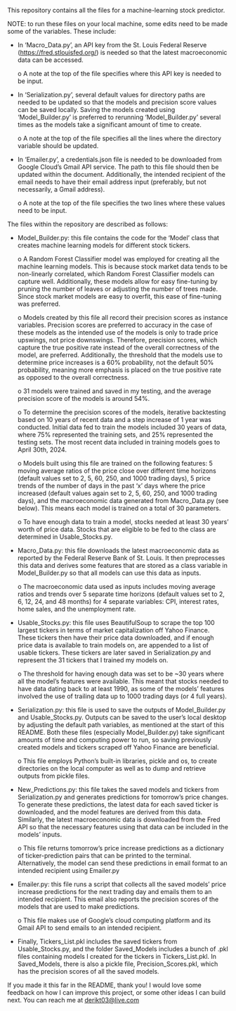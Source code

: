 This repository contains all the files for a machine-learning stock predictor. 

NOTE: to run these files on your local machine, some edits need to be made some of the variables. These include:

* In ‘Macro_Data.py’, an API key from the St. Louis Federal Reserve (https://fred.stlouisfed.org/) is needed so that the latest macroeconomic data can be accessed.

  o A note at the top of the file specifies where this API key is needed to be input.

* In ‘Serialization.py’, several default values for directory paths are needed to be updated so that the models and precision score values can be saved locally. Saving the models created using ‘Model_Builder.py’ is preferred to rerunning ‘Model_Builder.py’ several times as the models take a significant amount of time to create.

  o A note at the top of the file specifies all the lines where the directory variable should be updated.

* In ‘Emailer.py’, a credentials.json file is needed to be downloaded from Google Cloud’s Gmail API service. The path to this file should then be updated within the document. Additionally, the intended recipient of the email needs to have their email address input (preferably, but not necessarily, a Gmail address).

  o A note at the top of the file specifies the two lines where these values need to be input.

The files within the repository are described as follows:
* Model_Builder.py: this file contains the code for the ‘Model’ class that creates machine learning models for different stock tickers.

    o A Random Forest Classifier model was employed for creating all the machine learning models. This is because stock market data tends to be non-linearly correlated, which Random Forest Classifier           models can capture well. Additionally, these models allow for easy fine-tuning by pruning the number of leaves or adjusting the number of trees made. Since stock market models are easy to                   overfit, this ease of fine-tuning was preferred.

    o Models created by this file all record their precision scores as instance variables. Precision scores are preferred to accuracy in the case of these models as the intended use of the models is only       to trade price upswings, not price downswings. Therefore, precision scores, which capture the true positive rate instead of the overall correctness of the model, are preferred. Additionally, the threshold that the models use to determine price increases is a 60% probability, not the default 50% probability, meaning more emphasis is placed on the true positive rate as opposed to the overall correctness.

    o 31 models were trained and saved in my testing, and the average precision score of the models is around 54%.

    o To determine the precision scores of the models, iterative backtesting based on 10 years of recent data and a step increase of 1 year was conducted. Initial data fed to train the models included 30 years of data, where 75% represented the training sets, and 25% represented the testing sets. The most recent data included in training models goes to April 30th, 2024.

    o Models built using this file are trained on the following features: 5 moving average ratios of the price close over different time horizons (default values set to 2, 5, 60, 250, and 1000 trading days), 5 price trends of the number of days in the past ‘x’ days where the price increased (default values again set to 2, 5, 60, 250, and 1000 trading days), and the macroeconomic data generated from Macro_Data.py (see below). This means each model is trained on a total of 30 parameters.

    o To have enough data to train a model, stocks needed at least 30 years’ worth of price data. Stocks that are eligible to be fed to the class are determined in Usable_Stocks.py.

* Macro_Data.py: this file downloads the latest macroeconomic data as reported by the Federal Reserve Bank of St. Louis. It then preprocesses this data and derives some features that are stored as a class variable in Model_Builder.py so that all models can use this data as inputs.

    o The macroeconomic data used as inputs includes moving average ratios and trends over 5 separate time horizons (default values set to 2, 6, 12, 24, and 48 months) for 4 separate variables: CPI, interest rates, home sales, and the unemployment rate.

* Usable_Stocks.py: this file uses BeautifulSoup to scrape the top 100 largest tickers in terms of market capitalization off Yahoo Finance. These tickers then have their price data downloaded, and if enough price data is available to train models on, are appended to a list of usable tickers. These tickers are later saved in Serialization.py and represent the 31 tickers that I trained my models on.

    o The threshold for having enough data was set to be ~30 years where all the model’s features were available. This meant that stocks needed to have data dating back to at least 1990, as some of the models’ features involved the use of trailing data up to 1000 trading days (or 4 full years).

* Serialization.py: this file is used to save the outputs of Model_Builder.py and Usable_Stocks.py. Outputs can be saved to the user’s local desktop by adjusting the default path variables, as mentioned at the start of this README. Both these files (especially Model_Builder.py) take significant amounts of time and computing power to run, so saving previously created models and tickers scraped off Yahoo Finance are beneficial.

    o This file employs Python’s built-in libraries, pickle and os, to create directories on the local computer as well as to dump and retrieve outputs from pickle files.

* New_Predictions.py: this file takes the saved models and tickers from Serialization.py and generates predictions for tomorrow’s price changes. To generate these predictions, the latest data for each saved ticker is downloaded, and the model features are derived from this data. Similarly, the latest macroeconomic data is downloaded from the Fred API so that the necessary features using that data can be included in the models’ inputs.

    o This file returns tomorrow’s price increase predictions as a dictionary of ticker-prediction pairs that can be printed to the terminal. Alternatively, the model can send these predictions in email format to an intended recipient using Emailer.py

* Emailer.py: this file runs a script that collects all the saved models’ price increase predictions for the next trading day and emails them to an intended recipient. This email also reports the precision scores of the models that are used to make predictions.

    o This file makes use of Google’s cloud computing platform and its Gmail API to send emails to an intended recipient.

* Finally, Tickers_List.pkl includes the saved tickers from Usable_Stocks.py, and the folder Saved_Models includes a bunch of .pkl files containing models I created for the tickers in Tickers_List.pkl. In Saved_Models, there is also a pickle file, Precision_Scores.pkl, which has the precision scores of all the saved models.

If you made it this far in the README, thank you! I would love some feedback on how I can improve this project, or some other ideas I can build next. You can reach me at derikt03@live.com
